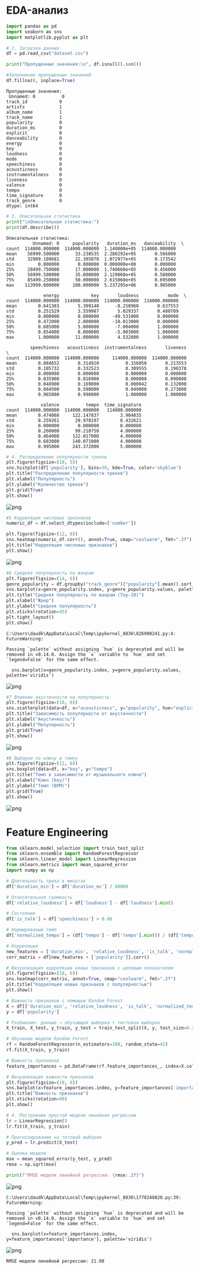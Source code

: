 # EDA-анализ


```python
import pandas as pd
import seaborn as sns
import matplotlib.pyplot as plt
```


```python
# 1. Загрузка данных
df = pd.read_csv("dataset.csv")

print("Пропущенные значения:\n", df.isnull().sum())

#Заполнение пропущенных значений
df.fillna(0, inplace=True)
```

    Пропущенные значения:
     Unnamed: 0          0
    track_id            0
    artists             1
    album_name          1
    track_name          1
    popularity          0
    duration_ms         0
    explicit            0
    danceability        0
    energy              0
    key                 0
    loudness            0
    mode                0
    speechiness         0
    acousticness        0
    instrumentalness    0
    liveness            0
    valence             0
    tempo               0
    time_signature      0
    track_genre         0
    dtype: int64



```python
# 3. Описательная статистика
print("\nОписательная статистика:")
print(df.describe())
```

    
    Описательная статистика:
              Unnamed: 0     popularity   duration_ms   danceability  \
    count  114000.000000  114000.000000  1.140000e+05  114000.000000   
    mean    56999.500000      33.238535  2.280292e+05       0.566800   
    std     32909.109681      22.305078  1.072977e+05       0.173542   
    min         0.000000       0.000000  0.000000e+00       0.000000   
    25%     28499.750000      17.000000  1.740660e+05       0.456000   
    50%     56999.500000      35.000000  2.129060e+05       0.580000   
    75%     85499.250000      50.000000  2.615060e+05       0.695000   
    max    113999.000000     100.000000  5.237295e+06       0.985000   
    
                  energy            key       loudness           mode  \
    count  114000.000000  114000.000000  114000.000000  114000.000000   
    mean        0.641383       5.309140      -8.258960       0.637553   
    std         0.251529       3.559987       5.029337       0.480709   
    min         0.000000       0.000000     -49.531000       0.000000   
    25%         0.472000       2.000000     -10.013000       0.000000   
    50%         0.685000       5.000000      -7.004000       1.000000   
    75%         0.854000       8.000000      -5.003000       1.000000   
    max         1.000000      11.000000       4.532000       1.000000   
    
             speechiness   acousticness  instrumentalness       liveness  \
    count  114000.000000  114000.000000     114000.000000  114000.000000   
    mean        0.084652       0.314910          0.156050       0.213553   
    std         0.105732       0.332523          0.309555       0.190378   
    min         0.000000       0.000000          0.000000       0.000000   
    25%         0.035900       0.016900          0.000000       0.098000   
    50%         0.048900       0.169000          0.000042       0.132000   
    75%         0.084500       0.598000          0.049000       0.273000   
    max         0.965000       0.996000          1.000000       1.000000   
    
                 valence          tempo  time_signature  
    count  114000.000000  114000.000000   114000.000000  
    mean        0.474068     122.147837        3.904035  
    std         0.259261      29.978197        0.432621  
    min         0.000000       0.000000        0.000000  
    25%         0.260000      99.218750        4.000000  
    50%         0.464000     122.017000        4.000000  
    75%         0.683000     140.071000        4.000000  
    max         0.995000     243.372000        5.000000  



```python
# 4. Распределение популярности треков
plt.figure(figsize=(10, 5))
sns.histplot(df['popularity'], bins=30, kde=True, color='skyblue')
plt.title("Распределение популярности треков")
plt.xlabel("Популярность")
plt.ylabel("Количество треков")
plt.grid(True)
plt.show()
```


    
![png](spotify_files/spotify_4_0.png)
    



```python
#5 Корреляция числовых признаков
numeric_df = df.select_dtypes(include=['number'])

plt.figure(figsize=(12, 8))
sns.heatmap(numeric_df.corr(), annot=True, cmap="coolwarm", fmt=".2f")
plt.title("Корреляция числовых признаков")
plt.show()
```


    
![png](spotify_files/spotify_5_0.png)
    



```python
#6 Средняя популярность по жанрам
plt.figure(figsize=(14, 6))
genre_popularity = df.groupby("track_genre")["popularity"].mean().sort_values(ascending=False).head(10)
sns.barplot(x=genre_popularity.index, y=genre_popularity.values, palette='viridis')
plt.title("Средняя популярность по жанрам (Top-10)")
plt.xlabel("Жанр")
plt.ylabel("Средняя популярность")
plt.xticks(rotation=45)
plt.tight_layout()
plt.show()
```

    C:\Users\daudk\AppData\Local\Temp\ipykernel_8836\826900241.py:4: FutureWarning: 
    
    Passing `palette` without assigning `hue` is deprecated and will be removed in v0.14.0. Assign the `x` variable to `hue` and set `legend=False` for the same effect.
    
      sns.barplot(x=genre_popularity.index, y=genre_popularity.values, palette='viridis')



    
![png](spotify_files/spotify_6_1.png)
    



```python
#7 Влияние акустичности на популярность
plt.figure(figsize=(10, 6))
sns.scatterplot(data=df, x="acousticness", y="popularity", hue="explicit", alpha=0.6)
plt.title("Зависимость популярности от акустичности")
plt.xlabel("Акустичность")
plt.ylabel("Популярность")
plt.grid(True)
plt.show()
```


    
![png](spotify_files/spotify_7_0.png)
    



```python
#8 Выборки по ключу и темпу
plt.figure(figsize=(12, 6))
sns.boxplot(data=df, x="key", y="tempo")
plt.title("Темп в зависимости от музыкального ключа")
plt.xlabel("Ключ (key)")
plt.ylabel("Темп (BPM)")
plt.grid(True)
plt.show()
```


    
![png](spotify_files/spotify_8_0.png)
    


# Feature Engineering


```python
from sklearn.model_selection import train_test_split
from sklearn.ensemble import RandomForestRegressor
from sklearn.linear_model import LinearRegression
from sklearn.metrics import mean_squared_error
import numpy as np
```


```python
# Длительность трека в минутах
df['duration_min'] = df['duration_ms'] / 60000

# Относительная громкость
df['relative_loudness'] = df['loudness'] - df['loudness'].min()

# Состояние
df['is_talk'] = df['speechiness'] > 0.66

# Нормированый темп
df['normalized_tempo'] = (df['tempo'] - df['tempo'].min()) / (df['tempo'].max() - df['tempo'].min())

# Корреляция
new_features = ['duration_min', 'relative_loudness', 'is_talk', 'normalized_tempo']
corr_matrix = df[new_features + ['popularity']].corr()

# Визуализация корреляции новых признаков с целевым показателем
plt.figure(figsize=(10, 6))
sns.heatmap(corr_matrix, annot=True, cmap="coolwarm", fmt=".2f")
plt.title("Корреляция новых признаков с популярностью")
plt.show()

# Важность признаков с помощью Random Forest
X = df[['duration_min', 'relative_loudness', 'is_talk', 'normalized_tempo', 'danceability', 'energy', 'key', 'loudness', 'mode', 'speechiness', 'acousticness', 'instrumentalness', 'liveness', 'valence', 'tempo', 'time_signature']]
y = df['popularity']

# Разбиение: данные → обучающая выборка + тестовая выборка
X_train, X_test, y_train, y_test = train_test_split(X, y, test_size=0.2, random_state=42)

# Обучение модели Random Forest
rf = RandomForestRegressor(n_estimators=100, random_state=42)
rf.fit(X_train, y_train)

# Важность признаков
feature_importances = pd.DataFrame(rf.feature_importances_, index=X.columns, columns=['importance']).sort_values('importance', ascending=False)

# Визуализация важности признаков
plt.figure(figsize=(10, 6))
sns.barplot(x=feature_importances.index, y=feature_importances['importance'], palette='viridis')
plt.title("Важность признаков")
plt.xticks(rotation=90)
plt.show()

# 4. Построение простой модели линейная регрессии
lr = LinearRegression()
lr.fit(X_train, y_train)

# Прогнозирование на тетовой выборке
y_pred = lr.predict(X_test)

# Оценка модели
mse = mean_squared_error(y_test, y_pred)
rmse = np.sqrt(mse)

print(f"RMSE модели линейной регрессии: {rmse:.2f}")
```


    
![png](spotify_files/spotify_11_0.png)
    


    C:\Users\daudk\AppData\Local\Temp\ipykernel_8836\1778240820.py:39: FutureWarning: 
    
    Passing `palette` without assigning `hue` is deprecated and will be removed in v0.14.0. Assign the `x` variable to `hue` and set `legend=False` for the same effect.
    
      sns.barplot(x=feature_importances.index, y=feature_importances['importance'], palette='viridis')



    
![png](spotify_files/spotify_11_2.png)
    


    RMSE модели линейной регрессии: 21.98

